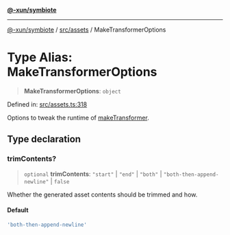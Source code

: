 [**@-xun/symbiote**](../../../README.md)

***

[@-xun/symbiote](../../../README.md) / [src/assets](../README.md) / MakeTransformerOptions

# Type Alias: MakeTransformerOptions

> **MakeTransformerOptions**: `object`

Defined in: [src/assets.ts:318](https://github.com/Xunnamius/symbiote/blob/261741e26a03ae661b506c3872cb86af79a07f11/src/assets.ts#L318)

Options to tweak the runtime of [makeTransformer](../functions/makeTransformer.md).

## Type declaration

### trimContents?

> `optional` **trimContents**: `"start"` \| `"end"` \| `"both"` \| `"both-then-append-newline"` \| `false`

Whether the generated asset contents should be trimmed and how.

#### Default

```ts
'both-then-append-newline'
```
